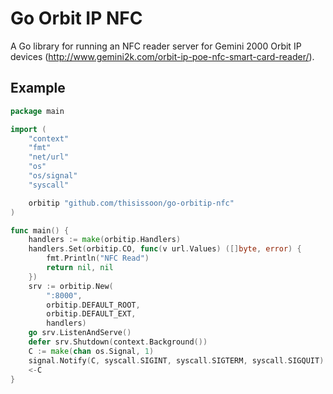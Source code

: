 # Go Orbit IP NFC

A Go library for running an NFC reader server for Gemini 2000 Orbit IP devices (http://www.gemini2k.com/orbit-ip-poe-nfc-smart-card-reader/).

## Example

``` go
package main

import (
	"context"
	"fmt"
	"net/url"
	"os"
	"os/signal"
	"syscall"

	orbitip "github.com/thisissoon/go-orbitip-nfc"
)

func main() {
	handlers := make(orbitip.Handlers)
	handlers.Set(orbitip.CO, func(v url.Values) ([]byte, error) {
		fmt.Println("NFC Read")
		return nil, nil
	})
	srv := orbitip.New(
		":8000",
		orbitip.DEFAULT_ROOT,
		orbitip.DEFAULT_EXT,
		handlers)
	go srv.ListenAndServe()
	defer srv.Shutdown(context.Background())
	C := make(chan os.Signal, 1)
	signal.Notify(C, syscall.SIGINT, syscall.SIGTERM, syscall.SIGQUIT)
	<-C
}
```
